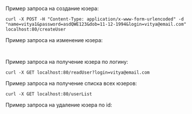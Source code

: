 Пример запроса на создание юзера:

```curl -X POST -H "Content-Type: application/x-www-form-urlencoded" -d "name=vitya1&password=asdQWE123&dob=11-12-1994&login=vitya@email.com" localhost:80/createUser```

Пример запроса на изменение юзера:

``` ```

Пример запроса на получение юзера по логину:

```curl -X GET localhost:80/readUser?login=vitya@email.com```

Пример запроса на получение списка всех юзеров:

```curl -X GET localhost:80/userList```

Пример запроса на удаление юзера по id:

``` ```
